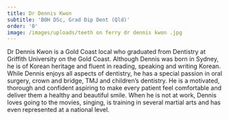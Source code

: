 ```yaml
---
title: Dr Dennis Kwon
subtitle: 'BOH DSc, Grad Dip Dent (Qld)'
order: '0'
image: /images/uploads/teeth on ferry dr dennis kwon .jpg
---
```

Dr Dennis Kwon is a Gold Coast local who graduated from Dentistry at Griffith University on the Gold Coast. Although Dennis was born in Sydney, he is of Korean heritage and fluent in reading, speaking and writing Korean. While Dennis enjoys all aspects of dentistry, he has a special passion in oral surgery, crown and bridge, TMJ and children’s dentistry. He is a motivated, thorough and confident aspiring to make every patient feel comfortable and deliver them a healthy and beautiful smile. When he is not at work, Dennis loves going to the movies, singing, is training in several martial arts and has even represented at a national level.
